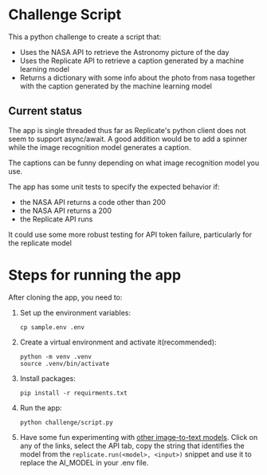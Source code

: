 # Challenge Script

This a python challenge to create a script that:

- Uses the NASA API to retrieve the Astronomy picture of the day
- Uses the Replicate API to retrieve a caption generated by a machine learning model
- Returns a dictionary with some info about the photo from nasa together with the caption generated by the machine learning model

## Current status

The app is single threaded thus far as Replicate's python client does not seem to support async/await. A good addition would be to add a spinner while the image recognition model generates a caption.

The captions can be funny depending on what image recognition model you use.

The app has some unit tests to specify the expected behavior if:

- the NASA API returns a code other than 200
- the NASA API returns a 200
- the Replicate API runs

It could use some more robust testing for API token failure, particularly for the replicate model


# Steps for running the app

After cloning the app, you need to:

1. Set up the environment variables:

   ```base
   cp sample.env .env
   ```

2. Create a virtual environment and activate it(recommended):

    ```base
    python -m venv .venv
    source .venv/bin/activate
    ```

3. Install packages:

    ```base
    pip install -r requirments.txt
    ```

4. Run the app:

    ```base
    python challenge/script.py
    ```

5. Have some fun experimenting with [other image-to-text models](https://replicate.com/collections/image-to-text). Click on any of the links, select the API tab, copy the string that identifies the model from the `replicate.run(<model>, <input>)` snippet and use it to replace the AI_MODEL in your .env file.
